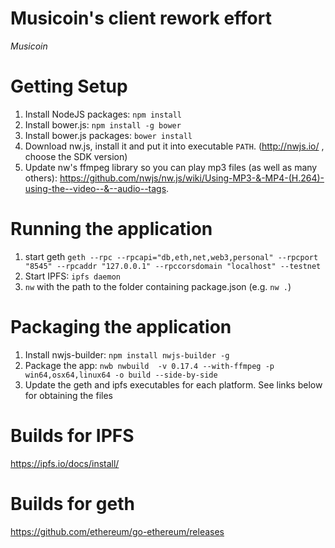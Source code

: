 Musicoin's client rework effort
===============================

_Musicoin_

# Getting Setup
1. Install NodeJS packages:  `npm install`
2. Install bower.js: `npm install -g bower`
3. Install bower.js packages:  `bower install`
4. Download nw.js, install it and put it into executable `PATH`. (http://nwjs.io/ , choose the SDK version)
5. Update nw's ffmpeg library so you can play mp3 files (as well as many others): https://github.com/nwjs/nw.js/wiki/Using-MP3-&-MP4-(H.264)-using-the--video--&--audio--tags.

# Running the application
1. start geth `geth --rpc --rpcapi="db,eth,net,web3,personal" --rpcport "8545" --rpcaddr "127.0.0.1" --rpccorsdomain "localhost" --testnet`
2. Start IPFS: `ipfs daemon`
3. `nw` with the path to the folder containing package.json (e.g. `nw .`)

# Packaging the application
1. Install nwjs-builder: `npm install nwjs-builder -g`
2. Package the app: `nwb nwbuild  -v 0.17.4 --with-ffmpeg -p win64,osx64,linux64 -o build --side-by-side`
3. Update the geth and ipfs executables for each platform.  See links below for obtaining the files

# Builds for IPFS
https://ipfs.io/docs/install/

# Builds for geth 
https://github.com/ethereum/go-ethereum/releases
